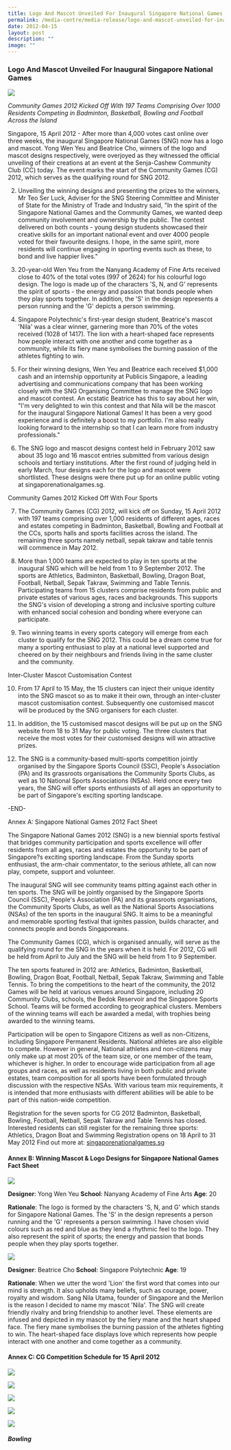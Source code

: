 ```yaml
---
title: Logo And Mascot Unveiled For Inaugural Singapore National Games
permalink: /media-centre/media-release/logo-and-mascot-unveiled-for-inaugural-singapore-national-games/
date: 2012-04-15
layout: post
description: ""
image: ""
---
```

### **Logo And Mascot Unveiled For Inaugural Singapore National Games**

![](/images/Media%20Centre/Media%20Release/2012/May/Logo.gif)

*Community Games 2012 Kicked Off With 197 Teams Comprising Over 1000 Residents Competing in Badminton, Basketball, Bowling and Football Across the Island*

Singapore, 15 April 2012 - After more than 4,000 votes cast online over three weeks, the inaugural Singapore National Games (SNG) now has a logo and mascot. Yong Wen Yeu and Beatrice Cho, winners of the logo and mascot designs respectively, were overjoyed as they witnessed the official unveiling of their creations at an event at the Senja-Cashew Community Club (CC) today. The event marks the start of the Community Games (CG) 2012, which serves as the qualifying round for SNG 2012.

2. Unveiling the winning designs and presenting the prizes to the winners, Mr Teo Ser Luck, Adviser for the SNG Steering Committee and Minister of State for the Ministry of Trade and Industry said, "In the spirit of the Singapore National Games and the Community Games, we wanted deep community involvement and ownership by the public. The contest delivered on both counts - young design students showcased their creative skills for an important national event and over 4000 people voted for their favourite designs. I hope, in the same spirit, more residents will continue engaging in sporting events such as these, to bond and live happier lives."

3. 20-year-old Wen Yeu from the Nanyang Academy of Fine Arts received close to 40% of the total votes (997 of 2624) for his colourful logo design. The logo is made up of the characters 'S, N, and G' represents the spirit of sports - the energy and passion that bonds people when they play sports together. In addition, the 'S' in the design represents a person running and the 'G' depicts a person swimming.

4. Singapore Polytechnic's first-year design student, Beatrice's mascot 'Nila' was a clear winner, garnering more than 70% of the votes received (1028 of 1417). The lion with a heart-shaped face represents how people interact with one another and come together as a community, while its fiery mane symbolises the burning passion of the athletes fighting to win.

5. For their winning designs, Wen Yeu and Beatrice each received $1,000 cash and an internship opportunity at Publicis Singapore, a leading advertising and communications company that has been working closely with the SNG Organising Committee to manage the SNG logo and mascot contest. An ecstatic Beatrice has this to say about her win, "I'm very delighted to win this contest and that Nila will be the mascot for the inaugural Singapore National Games! It has been a very good experience and is definitely a boost to my portfolio. I'm also really looking forward to the internship so that I can learn more from industry professionals."

6. The SNG logo and mascot designs contest held in February 2012 saw about 35 logo and 16 mascot entries submitted from various design schools and tertiary institutions. After the first round of judging held in early March, four designs each for the logo and mascot were shortlisted. These designs were there put up for an online public voting at singaporenationalgames.sg.

Community Games 2012 Kicked Off With Four Sports

7. The Community Games (CG) 2012, will kick off on Sunday, 15 April 2012 with 197 teams comprising over 1,000 residents of different ages, races and estates competing in Badminton, Basketball, Bowling and Football at the CCs, sports halls and sports facilities across the island. The remaining three sports namely netball, sepak takraw and table tennis will commence in May 2012.

8. More than 1,000 teams are expected to play in ten sports at the inaugural SNG which will be held from 1 to 9 September 2012. The sports are Athletics, Badminton, Basketball, Bowling, Dragon Boat, Football, Netball, Sepak Takraw, Swimming and Table Tennis. Participating teams from 15 clusters comprise residents from public and private estates of various ages, races and backgrounds. This supports the SNG's vision of developing a strong and inclusive sporting culture with enhanced social cohesion and bonding where everyone can participate.

9. Two winning teams in every sports category will emerge from each cluster to qualify for the SNG 2012. This could be a dream come true for many a sporting enthusiast to play at a national level supported and cheered on by their neighbours and friends living in the same cluster and the community.

Inter-Cluster Mascot Customisation Contest

10. From 17 April to 15 May, the 15 clusters can inject their unique identity into the SNG mascot so as to make it their own, through an inter-cluster mascot customisation contest. Subsequently one customised mascot will be produced by the SNG organisers for each cluster.

11. In addition, the 15 customised mascot designs will be put up on the SNG website from 18 to 31 May for public voting. The three clusters that receive the most votes for their customised designs will win attractive prizes.

12. The SNG is a community-based multi-sports competition jointly organised by the Singapore Sports Council (SSC), People's Association (PA) and its grassroots organisations the Community Sports Clubs, as well as 10 National Sports Associations (NSAs). Held once every two years, the SNG will offer sports enthusiasts of all ages an opportunity to be part of Singapore's exciting sporting landscape.

-END-

Annex A: Singapore National Games 2012 Fact Sheet

The Singapore National Games 2012 (SNG) is a new biennial sports festival that bridges community participation and sports excellence will offer residents from all ages, races and estates the opportunity to be part of Singapore?s exciting sporting landscape. From the Sunday sports enthusiast, the arm-chair commentator, to the serious athlete, all can now play, compete, support and volunteer.

The inaugural SNG will see community teams pitting against each other in ten sports. The SNG will be jointly organised by the Singapore Sports Council (SSC), People's Association (PA) and its grassroots organisations, the Community Sports Clubs, as well as the National Sports Associations (NSAs) of the ten sports in the inaugural SNG. It aims to be a meaningful and memorable sporting festival that ignites passion, builds character, and connects people and bonds Singaporeans.

The Community Games (CG), which is organised annually, will serve as the qualifying round for the SNG in the years when it is held. For 2012, CG will be held from April to July and the SNG will be held from 1 to 9 September.

The ten sports featured in 2012 are: Athletics, Badminton, Basketball, Bowling, Dragon Boat, Football, Netball, Sepak Takraw, Swimming and Table Tennis. To bring the competitions to the heart of the community, the 2012 Games will be held at various venues around Singapore, including 20 Community Clubs, schools, the Bedok Reservoir and the Singapore Sports School. Teams will be formed according to geographical clusters. Members of the winning teams will each be awarded a medal, with trophies being awarded to the winning teams.

Participation will be open to Singapore Citizens as well as non-Citizens, including Singapore Permanent Residents. National athletes are also eligible to compete. However in general, National athletes and non-citizens may only make up at most 20% of the team size, or one member of the team, whichever is higher. In order to encourage wide participation from all age groups and races, as well as residents living in both public and private estates, team composition for all sports have been formulated through discussion with the respective NSAs. With various team mix requirements, it is intended that more enthusiasts with different abilities will be able to be part of this nation-wide competition.

Registration for the seven sports for CG 2012 Badminton, Basketball, Bowling, Football, Netball, Sepak Takraw and Table Tennis has closed. Interested residents can still register for the remaining three sports:
Athletics, Dragon Boat and Swimming
Registration opens on 18 April to 31 May 2012
Find out more at: [singaporenationalgames.sg](http://www.singaporenationalgames.sg/)

#### **Annex B: Winning Mascot & Logo Designs for Singapore National Games Fact Sheet**
![](/images/Media%20Centre/Media%20Release/2012/May/SinagporeNationalGames.gif)

**Designer**: Yong Wen Yeu
**School**: Nanyang Academy of Fine Arts
**Age**: 20

**Rationale**:
The logo is formed by the characters 'S, N, and G' which stands for Singapore National Games. The 'S' in the design represents a person running and the 'G' represents a person swimming. I have chosen vivid colours such as red and blue as they lend a rhythmic feel to the logo. They also represent the spirit of sports; the energy and passion that bonds people when they play sports together.

![](/images/Media%20Centre/Media%20Release/2012/May/lion_logo.gif)

**Designer**: Beatrice Cho
**School**: Singapore Polytechnic
**Age**: 19

**Rationale**:
When we utter the word 'Lion' the first word that comes into our mind is strength. It also upholds many beliefs, such as courage, power, royalty and wisdom. Sang Nila Utama, founder of Singapore and the Merlion is the reason I decided to name my mascot 'Nila'. The SNG will create friendly rivalry and bring friendship to another level. These elements are infused and depicted in my mascot by the fiery mane and the heart shaped face. The fiery mane symbolises the burning passion of the athletes fighting to win. The heart-shaped face displays love which represents how people interact with one another and come together as a community.

#### **Annex C: CG Competition Schedule for 15 April 2012**

![](/images/Media%20Centre/Media%20Release/2012/May/badminton_west_cost.png?v1)

![](/images/Media%20Centre/Media%20Release/2012/May/badminton_marina_parade.png?v1)

![](/images/Media%20Centre/Media%20Release/2012/May/badminton_sembawang.png)

![](/images/Media%20Centre/Media%20Release/2012/May/badminton_neesoon.png)

![](/images/Media%20Centre/Media%20Release/2012/May/badminton_pasirris.png)

##### **Bowling**